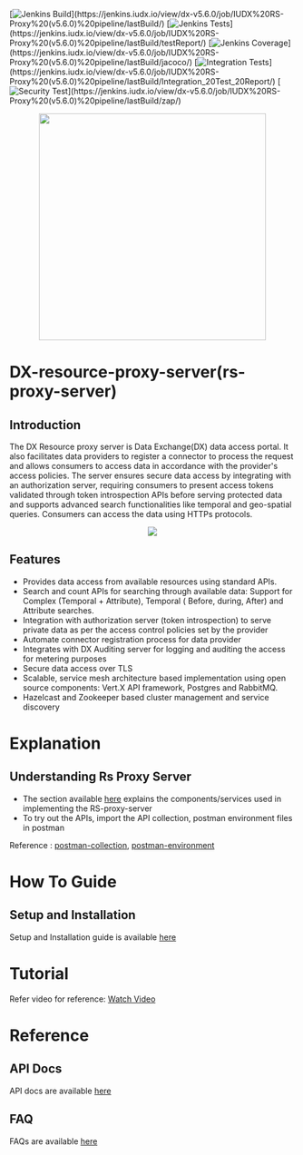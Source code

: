 [![Jenkins Build](https://img.shields.io/jenkins/build?jobUrl=https%3A%2F%2Fjenkins.iudx.io%2Fview%2Fdx-v5.6.0%2Fjob%2FIUDX%2520RS-Proxy%2520(v5.6.0)%2520pipeline%2F&label=Build)](https://jenkins.iudx.io/view/dx-v5.6.0/job/IUDX%20RS-Proxy%20(v5.6.0)%20pipeline/lastBuild/)
[![Jenkins Tests](https://img.shields.io/jenkins/tests?jobUrl=https%3A%2F%2Fjenkins.iudx.io%2Fview%2Fdx-v5.6.0%2Fjob%2FIUDX%2520RS-Proxy%2520(v5.6.0)%2520pipeline%2F&label=Unit%20Test)](https://jenkins.iudx.io/view/dx-v5.6.0/job/IUDX%20RS-Proxy%20(v5.6.0)%20pipeline/lastBuild/testReport/)
[![Jenkins Coverage](https://img.shields.io/jenkins/coverage/jacoco?jobUrl=https%3A%2F%2Fjenkins.iudx.io%2Fview%2Fdx-v5.6.0%2Fjob%2FIUDX%2520RS-Proxy%2520(v5.6.0)%2520pipeline%2F&label=Coverage)](https://jenkins.iudx.io/view/dx-v5.6.0/job/IUDX%20RS-Proxy%20(v5.6.0)%20pipeline/lastBuild/jacoco/)
[![Integration Tests](https://img.shields.io/jenkins/build?jobUrl=https%3A%2F%2Fjenkins.iudx.io%2Fview%2Fdx-v5.6.0%2Fjob%2FIUDX%2520RS-Proxy%2520(v5.6.0)%2520pipeline%2F&label=Integration%20Tests)](https://jenkins.iudx.io/view/dx-v5.6.0/job/IUDX%20RS-Proxy%20(v5.6.0)%20pipeline/lastBuild/Integration_20Test_20Report/)
[![Security Test](https://img.shields.io/jenkins/build?jobUrl=https%3A%2F%2Fjenkins.iudx.io%2Fview%2Fdx-v5.6.0%2Fjob%2FIUDX%2520RS-Proxy%2520(v5.6.0)%2520pipeline%2F&label=Security%20Test)](https://jenkins.iudx.io/view/dx-v5.6.0/job/IUDX%20RS-Proxy%20(v5.6.0)%20pipeline/lastBuild/zap/)

<p align="center">
<img src="./docs/cdpg.png" width="400">
</p>

# DX-resource-proxy-server(rs-proxy-server)

## Introduction

The DX Resource proxy server is Data Exchange(DX) data access portal.
It also facilitates data providers to register a connector to process the request and allows consumers to access data in
accordance with the provider's access policies.
The server ensures secure data access by integrating with an authorization server, requiring consumers to present access
tokens validated through token introspection APIs before serving protected data and supports advanced search
functionalities like temporal and geo-spatial queries.
Consumers can access the data using HTTPs protocols.

<p align="center">
<img src="./docs/Resource Proxy Server Interactions.png">
</p>

## Features

- Provides data access from available resources using standard APIs.
- Search and count APIs for searching through available data: Support for Complex (Temporal + Attribute), Temporal (
  Before, during, After) and Attribute searches.
- Integration with authorization server (token introspection) to serve private data as per the access control policies
  set by the provider
- Automate connector registration process for data provider
- Integrates with DX Auditing server for logging and auditing the access for metering purposes
- Secure data access over TLS
- Scalable, service mesh architecture based implementation using open source components: Vert.X API framework, Postgres
  and RabbitMQ.
- Hazelcast and Zookeeper based cluster management and service discovery

# Explanation

## Understanding Rs Proxy Server

- The section available [here](./docs/Solution_Architecture.md) explains the components/services used in implementing
  the RS-proxy-server
- To try out the APIs, import the API collection, postman environment files in postman

Reference : [postman-collection](src/test/resources/IUDX-Resource-Proxy-Server-Consumer-APIs.postman_collection.json), [postman-environment](src/test/resources/Resource-Proxy-Server-Consumer-APIs.postman_environment.json)

# How To Guide
## Setup and Installation

Setup and Installation guide is available [here](./docs/SETUP-and-Installation.md)

# Tutorial
Refer video for reference: 
[Watch Video](https://github.com/user-attachments/assets/37e80da7-14f6-4333-82c3-2d5159184bb2)

# Reference
## API Docs

API docs are
available [here](https://redocly.github.io/redoc/?url=https://raw.githubusercontent.com/datakaveri/iudx-rs-proxy/master/docs/openapi.yaml)

## FAQ
FAQs are available [here](./docs/FAQ.md)
